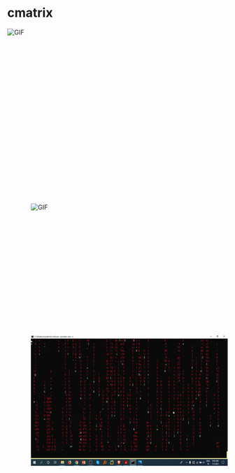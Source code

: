 # cmatrix
 <img align="right" alt="GIF" src="https://github.com/HotuRam/cmatrix/blob/main/gifs/matrix.gif?raw=true" width="600" height="400" />
 <img align="right" alt="GIF" src="https://github.com/HotuRam/cmatrix/blob/main/gifs/mixed-%20matrix.gif?raw=true" width="450" height="300" />
 <img align="right" alt="GIF" src="https://github.com/HotuRam/cmatrix/blob/main/gifs/red%20matrix.gif?raw=true" width="450" height="300" />

